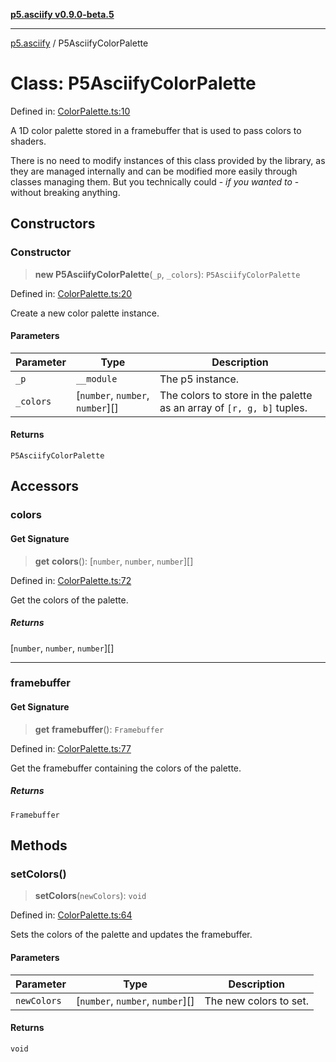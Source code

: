 [**p5.asciify v0.9.0-beta.5**](../README.md)

***

[p5.asciify](../README.md) / P5AsciifyColorPalette

# Class: P5AsciifyColorPalette

Defined in: [ColorPalette.ts:10](https://github.com/humanbydefinition/p5.asciify/blob/fe0dff6d1233011a7a23cab5c777ec3b02b03613/src/lib/ColorPalette.ts#L10)

A 1D color palette stored in a framebuffer that is used to pass colors to shaders.

There is no need to modify instances of this class provided by the library, 
as they are managed internally and can be modified more easily through classes managing them.
But you technically could - *if you wanted to* - without breaking anything.

## Constructors

### Constructor

> **new P5AsciifyColorPalette**(`_p`, `_colors`): `P5AsciifyColorPalette`

Defined in: [ColorPalette.ts:20](https://github.com/humanbydefinition/p5.asciify/blob/fe0dff6d1233011a7a23cab5c777ec3b02b03613/src/lib/ColorPalette.ts#L20)

Create a new color palette instance.

#### Parameters

| Parameter | Type | Description |
| ------ | ------ | ------ |
| `_p` | `__module` | The p5 instance. |
| `_colors` | \[`number`, `number`, `number`\][] | The colors to store in the palette as an array of `[r, g, b]` tuples. |

#### Returns

`P5AsciifyColorPalette`

## Accessors

### colors

#### Get Signature

> **get** **colors**(): \[`number`, `number`, `number`\][]

Defined in: [ColorPalette.ts:72](https://github.com/humanbydefinition/p5.asciify/blob/fe0dff6d1233011a7a23cab5c777ec3b02b03613/src/lib/ColorPalette.ts#L72)

Get the colors of the palette.

##### Returns

\[`number`, `number`, `number`\][]

***

### framebuffer

#### Get Signature

> **get** **framebuffer**(): `Framebuffer`

Defined in: [ColorPalette.ts:77](https://github.com/humanbydefinition/p5.asciify/blob/fe0dff6d1233011a7a23cab5c777ec3b02b03613/src/lib/ColorPalette.ts#L77)

Get the framebuffer containing the colors of the palette.

##### Returns

`Framebuffer`

## Methods

### setColors()

> **setColors**(`newColors`): `void`

Defined in: [ColorPalette.ts:64](https://github.com/humanbydefinition/p5.asciify/blob/fe0dff6d1233011a7a23cab5c777ec3b02b03613/src/lib/ColorPalette.ts#L64)

Sets the colors of the palette and updates the framebuffer.

#### Parameters

| Parameter | Type | Description |
| ------ | ------ | ------ |
| `newColors` | \[`number`, `number`, `number`\][] | The new colors to set. |

#### Returns

`void`
